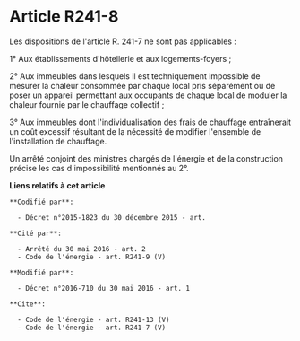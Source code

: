 # Article R241-8

Les dispositions de l'article R. 241-7 ne sont pas applicables : 

1° Aux établissements d'hôtellerie et aux logements-foyers ; 

2° Aux immeubles dans lesquels il est techniquement impossible de mesurer la chaleur consommée par chaque local pris
séparément ou de poser un appareil permettant aux occupants de chaque local de moduler la chaleur fournie par le chauffage
collectif ; 

3° Aux immeubles dont l'individualisation des frais de chauffage entraînerait un coût excessif résultant de la nécessité de
modifier l'ensemble de l'installation de chauffage. 

Un arrêté conjoint des ministres chargés de l'énergie et de la construction précise les cas d'impossibilité mentionnés au 2°.

**Liens relatifs à cet article**

	**Codifié par**:

	  - Décret n°2015-1823 du 30 décembre 2015 - art.

	**Cité par**:

	  - Arrêté du 30 mai 2016 - art. 2
	  - Code de l'énergie - art. R241-9 (V)

	**Modifié par**:

	  - Décret n°2016-710 du 30 mai 2016 - art. 1

	**Cite**:

	  - Code de l'énergie - art. R241-13 (V)
	  - Code de l'énergie - art. R241-7 (V)
